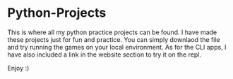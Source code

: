 # Python-Projects
This is where all my python practice projects can be found. I have made these projects just for fun and practice. 
You can simply downlaod the file and try running the games on your local environment. 
As for the CLI apps, I have also included a link in the website section to try it on the repl. 

Enjoy :) 
